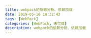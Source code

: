 ```yaml
---
title: webpack的依赖分析、依赖加载
date: 2019-05-16 10:32:43
tags: [WebPack]
categories: [WebPack, 未完成]
description: webpack的依赖分析、依赖加载
---
```

